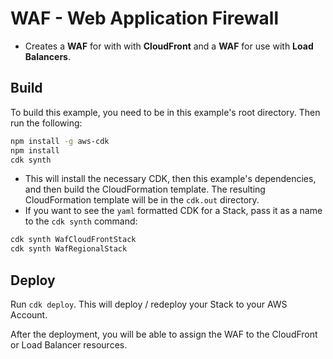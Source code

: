 WAF - Web Application Firewall
==========================

* Creates a **WAF** for with with **CloudFront** and a **WAF** for use with **Load Balancers**.


## Build

To build this example, you need to be in this example's root directory. Then run the following:

```bash
npm install -g aws-cdk
npm install
cdk synth
```

* This will install the necessary CDK, then this example's dependencies, and then build the CloudFormation template. The resulting CloudFormation template will be in the `cdk.out` directory.
* If you want to see the `yaml` formatted CDK for a Stack, pass it as a name to the `cdk synth` command:

```bash
cdk synth WafCloudFrontStack
cdk synth WafRegionalStack
```

## Deploy

Run `cdk deploy`. This will deploy / redeploy your Stack to your AWS Account.

After the deployment, you will be able to assign the WAF to the CloudFront or Load Balancer resources.




